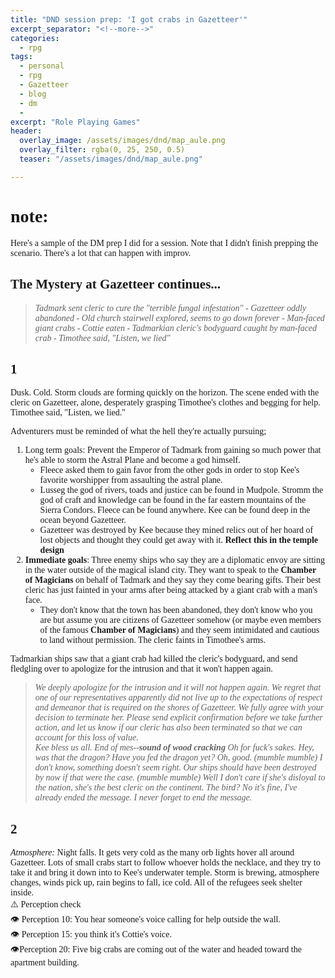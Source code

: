 ```yaml
---
title: "DND session prep: 'I got crabs in Gazetteer'"
excerpt_separator: "<!--more-->"
categories:
  - rpg
tags:
  - personal
  - rpg
  - Gazetteer
  - blog
  - dm
  - 
excerpt: "Role Playing Games"
header:
  overlay_image: /assets/images/dnd/map_aule.png
  overlay_filter: rgba(0, 25, 250, 0.5)
  teaser: "/assets/images/dnd/map_aule.png"

---
```

<body style="font-family: serif">

# note:
Here's a sample of the DM prep I did for a session. Note that I didn't finish prepping the scenario. There's a lot that can happen with improv.  

## The Mystery at Gazetteer continues...  

>*Tadmark sent cleric to cure the "terrible fungal infestation" - Gazetteer oddly abandoned - Old church stairwell explored, seems to go down forever - Man-faced giant crabs - Cottie eaten - Tadmarkian cleric's bodyguard caught by man-faced crab - Timothee said, "Listen, we lied"*
## 1
Dusk. Cold. Storm clouds are forming quickly on the horizon. The scene ended with the cleric on Gazetteer, alone, desperately grasping Timothee's clothes and begging for help. Timothee said, "Listen, we lied."

Adventurers must be reminded of what the hell they're actually pursuing; 
1. Long term goals: Prevent the Emperor of Tadmark from gaining so much power that he's able to storm the Astral Plane and become a god himself. 
   * Fleece asked them to gain favor from the other gods in order to stop Kee's favorite worshipper from assaulting the astral plane. 
   * Lusseg the god of rivers, toads and justice can be found in Mudpole. Stromm the god of craft and knowledge can be found in the far eastern mountains of the Sierra Condors. Fleece can be found anywhere. Kee can be found deep in the ocean beyond Gazetteer.
   * Gazetteer was destroyed by Kee because they mined relics out of her hoard of lost objects and thought they could get away with it. **Reflect this in the temple design**
2. **Immediate goals**: Three enemy ships who say they are a diplomatic envoy are sitting in the water outside of the magical island city. They want to speak to the **Chamber of Magicians** on behalf of Tadmark and they say they come bearing gifts. Their best cleric has just fainted in your arms after being attacked by a giant crab with a man's face. 
     * They don't know that the town has been abandoned, they don't know who you are but assume you are citizens of Gazetteer somehow (or maybe even members of the famous **Chamber of Magicians**) and they seem intimidated and cautious to land without permission. 
The cleric faints in Timothee's arms.

Tadmarkian ships saw that a giant crab had killed the cleric's bodyguard, and send fledgling over to apologize for the intrusion and that it won't happen again.
>*We deeply apologize for the intrusion and it will not happen again. We regret that one of our representatives apparently did not live up to the expectations of respect and demeanor that is required on the shores of Gazetteer. We fully agree with your decision to terminate her. Please send explicit confirmation before we take further action, and let us know if our cleric has also been terminated so that we can account for this loss of value.  
>Kee bless us all. End of mes--**sound of wood cracking**  Oh for fuck's sakes. Hey, was that the dragon? Have you fed the dragon yet? Oh, good. (*mumble mumble*) I don't know, something doesn't seem right. Our ships should have been destroyed by now if that were the case. (*mumble mumble*) Well I don't care if she's disloyal to the nation, she's the best cleric on the continent.  The bird? No it's fine, I've already ended the message. I never forget to end the message.*

## 2
*Atmosphere:* Night falls. It gets very cold as the many orb lights hover all around Gazetteer. Lots of small crabs start to follow whoever holds the necklace, and they try to take it and bring it down into to Kee's underwater temple. Storm is brewing, atmosphere changes, winds pick up, rain begins to fall, ice cold. All of the refugees seek shelter inside.  
:warning: Perception check  
:eye: Perception 10: You hear someone's voice calling for help outside the wall.  
:eye: Perception 15: you think it's Cottie's voice.  
:eye:Perception 20: Five big crabs are coming out of the water and headed toward the apartment building. 

</body>